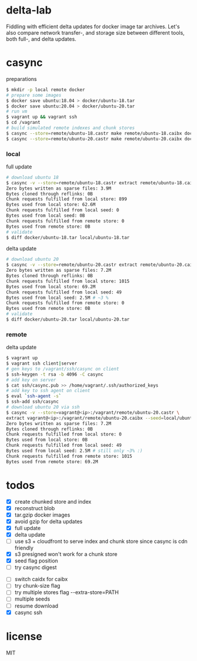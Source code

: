 # delta-lab
Fiddling with efficient delta updates for docker image tar archives. Let's also compare network transfer-, and storage size between different tools, both full-, and delta updates.

# casync

preparations

```bash
$ mkdir -p local remote docker
# prepare some images
$ docker save ubuntu:18.04 > docker/ubuntu-18.tar
$ docker save ubuntu:20.04 > docker/ubuntu-20.tar
# run vm
$ vagrant up && vagrant ssh
$ cd /vagrant
# build simulated remote indexes and chunk stores
$ casync --store=remote/ubuntu-18.castr make remote/ubuntu-18.caibx docker/ubuntu-18.tar
$ casync --store=remote/ubuntu-20.castr make remote/ubuntu-20.caibx docker/ubuntu-20.tar
```

### local

full update

```bash
# download ubuntu 18
$ casync -v --store=remote/ubuntu-18.castr extract remote/ubuntu-18.caibx local/ubuntu-18.tar
Zero bytes written as sparse files: 3.9M
Bytes cloned through reflinks: 0B
Chunk requests fulfilled from local store: 899
Bytes used from local store: 62.6M
Chunk requests fulfilled from local seed: 0
Bytes used from local seed: 0B
Chunk requests fulfilled from remote store: 0
Bytes used from remote store: 0B
# validate
$ diff docker/ubuntu-18.tar local/ubuntu-18.tar
```

delta update

```bash
# download ubuntu 20
$ casync -v --store=remote/ubuntu-20.castr extract remote/ubuntu-20.caibx --seed=local/ubuntu-18.tar local/ubuntu-20.tar
Zero bytes written as sparse files: 7.2M
Bytes cloned through reflinks: 0B
Chunk requests fulfilled from local store: 1015
Bytes used from local store: 69.2M
Chunk requests fulfilled from local seed: 49
Bytes used from local seed: 2.5M # ~3 %
Chunk requests fulfilled from remote store: 0
Bytes used from remote store: 0B
# validate
$ diff docker/ubuntu-20.tar local/ubuntu-20.tar
```

### remote

delta update

```bash
$ vagrant up
$ vagrant ssh client|server
# gen keys to /vagrant/ssh/casync on client
$ ssh-keygen -t rsa -b 4096 -C casync
# add key on server
$ cat ssh/casync.pub >> /home/vagrant/.ssh/authorized_keys
# add key to ssh agent on client
$ eval `ssh-agent -s`
$ ssh-add ssh/casync
# download ubuntu 20 via ssh
$ casync -v --store=vagrant@<ip>:/vagrant/remote/ubuntu-20.castr \
extract vagrant@<ip>:/vagrant/remote/ubuntu-20.caibx --seed=local/ubuntu-18.tar local/ubuntu-20.tar
Zero bytes written as sparse files: 7.2M
Bytes cloned through reflinks: 0B
Chunk requests fulfilled from local store: 0
Bytes used from local store: 0B
Chunk requests fulfilled from local seed: 49
Bytes used from local seed: 2.5M # still only ~3% :)
Chunk requests fulfilled from remote store: 1015
Bytes used from remote store: 69.2M
```

# todos
- [x] create chunked store and index
- [x] reconstruct blob
- [x] tar.gzip docker images
- [x] avoid gzip for delta updates
- [x] full update
- [x] delta update
- [ ] use s3 + cloudfront to serve index and chunk store since casync is cdn friendly
- [x] s3 presigned won't work for a chunk store
- [x] seed flag position
- [ ] try casync digest <dir>
- [ ] switch caidx for caibx
- [ ] try chunk-size flag
- [ ] try multiple stores flag --extra-store=PATH
- [ ] multiple seeds
- [ ] resume download
- [x] casync ssh

# license
MIT

